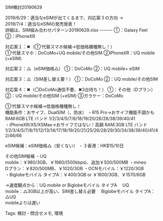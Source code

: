 SIM検討20190629

2019/6/29：適当なeSIMが出てくるまで、対応案３の方向 →  
2019/7/4：適当なeSIMの発売発表！  
詳細は、SIM組み合わせパターン20190629.xlsx ｰｰｰｰｰｰ ①：Galaxy Feel  
②：iPhoneXR  

対応案１：✖（①’代替スマホ候補→低価格機種無し！）  
①’代替スマホ：DoCoMo+UQ mobile/その他SIM ②iPhoneXR：UQ mobile  
(+eSIM)  

対応案２：△（eSIM価格△） ①：DoCoMo ②：UQ mobile+ eSIM

対応案３：△（SIM差し替え要！） ①：DoCoMo ②：UQ mobile/その他SIM

対応案４：✖（〇DoCoMo通信不要、✖3台持ち！） ①：その他（Dプラン）  
②：UQ mobile/その他SIM (+eSIM) ③ガラケー：DoCoMo  

①’代替スマホ候補→低価格機種無し！  
機能条件：おサイフ、DualSIM（、防水） ・R15 Pro→おサイフ機能不調かも  
RAM:6GB LTE バンド 1/2/3/4/5/7/8/18/19/20/26/28/38/39/40/41  
・iPhoneXR/XS/XSMax→おサイフではない！高額 RAM:3GB LTE バンド  
1/2/3/4/5/7/8/11/12/13/14/17/18/19/20/21/25/26/28/29/30/34/38/39/40/41/42/46/66  

eSIM候補：eSIM価格△（安くない） ・３香港：HK$15/10日

その他SIM候補 ・UQ  
mobile：￥980/3GB、￥1980/(500kbps)、追加￥500/500MB ・mineo  
Dプラン：￥820/500MB、￥1020/3GB ・OCNモバイル：￥1220/3GB  
・Biglobeモバイル タイプA：￥400/3GB or ￥1600/3GB、￥1570/6GB  

→速度観点から：UQ mobile or Biglobeモバイル タイプA 　UQ  
mobile：△3GB以上が高い、SIM差し替え必要 　Biglobeモバイル タイプA：△UQ  
mobileよりは遅い  

Tags: 検討・問合せメモ, 環境